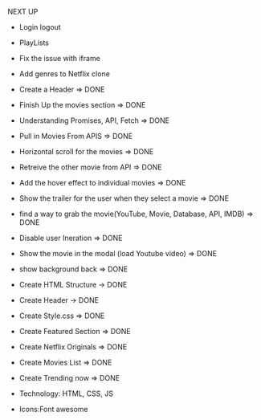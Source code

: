 NEXT UP

- Login logout
- PlayLists

- Fix the issue with iframe
- Add genres to Netflix clone

- Create a Header => DONE
- Finish Up the movies section => DONE
- Understanding Promises, API, Fetch => DONE
- Pull in Movies From APIS => DONE

- Horizontal scroll for the movies => DONE
- Retreive the other movie from API => DONE
- Add the hover effect to individual movies => DONE

- Show the trailer for the user when they select a movie => DONE
- find a way to grab the movie(YouTube, Movie, Database, API, IMDB) => DONE
- Disable user Ineration => DONE
- Show the movie in the modal (load Youtube video) => DONE
- show background back => DONE

- Create HTML Structure -> DONE
- Create Header -> DONE
- Create Style.css => DONE
- Create Featured Section => DONE
- Create Netflix Originals => DONE
- Create Movies List => DONE
- Create Trending now => DONE

- Technology: HTML, CSS, JS
- Icons:Font awesome
